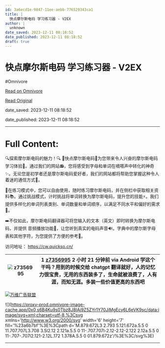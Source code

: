 ```yaml
---
id: 3a6ecd1e-9847-11ee-aebb-776529343ca1
title: |
  快点摩尔斯电码 学习练习器 - V2EX
author: |
  unknown
date_saved: 2023-12-11 08:18:52
date_published: 2023-12-11 08:18:52
draft: true
---
```


# 快点摩尔斯电码 学习练习器 - V2EX
#Omnivore

[Read on Omnivore](https://omnivore.app/me/v-2-ex-18c59d59420)

[Read Original](https://www.v2ex.com/t/999504)

date_saved: 2023-12-11 08:18:52

date_published: 2023-12-11 08:18:52

--- 

# Full Content: 

🔍探索摩尔斯电码的魅力！🔍 🌟快点摩尔斯电码🌟为您带来令人兴奋的摩尔斯电码学习体验🎉。通过我们的网站📻，您将感受到字母和单词在嘀嗒声中转化的神奇✨。无论您是初学者还是摩尔斯电码爱好者，我们的网站都将帮助您掌握这种令人着迷的通信方式💪。

🎯在练习模式中，您可以自由使用，随时练习摩尔斯电码，并在侧栏中获取相关资料📚。通过挑战模式，计时挑战将单词转换为摩尔斯电码，提升您的技能⚡️。我们提供多样化的单词列表类别、单词数量和单词顺序，以满足不同水平和偏好的需求🌈。

➡️不仅如此，摩尔斯电码翻译器可将您输入的文本（英文）即时转换为摩尔斯电码，并提供 音频播放功能🎵，让您听到真实的电码声音🔊。字典中的摩尔斯字母表和其他字符，为您提供了方便的参考🔖。

访问地址： <https://cw.quickso.cn/>

| ![z7356995](https://proxy-prod.omnivore-image-cache.app/0x0,suSeymSQ2VoUgCXGMmShN8a6K8vuCCiPBXB4Fi8zEWtQ/https://cdn.v2ex.com/gravatar/244ff0bb7793a0c2725c298c77d71e27?s=48&d=retro) | 1 **[z7356995](https://www.v2ex.com/member/z7356995)** 2 小时 21 分钟前 via Android 学这个干吗？用到的时候交给 chatgpt 翻译就好，人的记忆力很宝贵，无用的东西装多了，生命就被浪费了，人有涯，而知无涯。多装一些价值更高的东西吧 |
| ------------------------------------------------------------------------------------------------------------------------------------------------------------------------------------- | --------------------------------------------------------------------------------------------------------------------------------------------------------- |

[](https://wwads.cn/click/bait)[![万维广告联盟](https://proxy-prod.omnivore-image-cache.app/130x0,s-0mjACpJNKT9ulvjrMPTj7VOcfmBQDX-JnO8m4mQaYM/https://cdn.wwads.cn/creatives/kwwH2B2tXjECNshaIWU5KUlMRoe7WMjgTbdSLoQD.png)](https://wwads.cn/click/bundle?code=Yhwnzj9NJv9TjFxk4mm78f4eOLuOzK)

![](https://proxy-prod.omnivore-image-cache.app/0x0,s6B4Ku9s0Tbz8J8IAj9Z5ZYr1Y70JiMgEcy6L6eVK9sc/data:image/svg+xml;charset=utf-8,%3Csvg xmlns='http://www.w3.org/2000/svg' width='6' height='7' fill='%23a6b7bf'%3E%3Cpath d='M.879.672L3 2.793 5.121.672a.5.5 0 11.707.707L3.708 3.5l2.12 2.121a.5.5 0 11-.707.707l-2.12-2.12-2.122 2.12a.5.5 0 11-.707-.707l2.121-2.12L.172 1.378A.5.5 0 01.879.672z'/%3E%3C/svg%3E)

---

